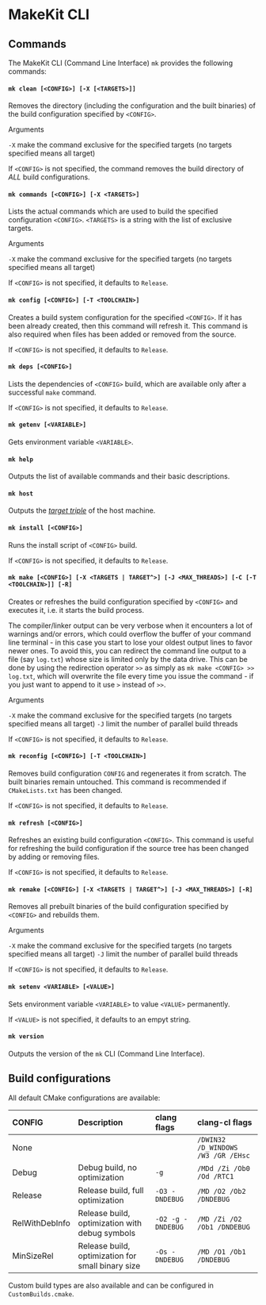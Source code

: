 # MakeKit CLI

## Commands

The MakeKit CLI (Command Line Interface) `mk` provides the following commands:

#### `mk clean [<CONFIG>] [-X [<TARGETS>]]`

Removes the directory (including the configuration and the built binaries) of the build configuration specified by `<CONFIG>`.

Arguments

`-X` make the command exclusive for the specified targets (no targets specified means all target)

If `<CONFIG>` is not specified, the command removes the build directory of *ALL* build configurations.

#### `mk commands [<CONFIG>] [-X <TARGETS>]`

Lists the actual commands which are used to build the specified configuration `<CONFIG>`. `<TARGETS>` is a string with the list of exclusive targets.

Arguments

`-X` make the command exclusive for the specified targets (no targets specified means all target)

If `<CONFIG>` is not specified, it defaults to `Release`.

#### `mk config [<CONFIG>] [-T <TOOLCHAIN>]`

Creates a build system configuration for the specified `<CONFIG>`. If it has been already created, then this command will refresh it. This command is also required when files has been added or removed from the source.

If `<CONFIG>` is not specified, it defaults to `Release`.

#### `mk deps [<CONFIG>]`

Lists the dependencies of `<CONFIG>` build, which are available only after a successful `make` command.

If `<CONFIG>` is not specified, it defaults to `Release`.

#### `mk getenv [<VARIABLE>]`

Gets environment variable `<VARIABLE>`.

#### `mk help`

Outputs the list of available commands and their basic descriptions.

#### `mk host`

Outputs the [*target triple*](https://clang.llvm.org/docs/CrossCompilation.html#target-triple) of the host machine.

#### `mk install [<CONFIG>]`

Runs the install script of `<CONFIG>` build.

If `<CONFIG>` is not specified, it defaults to `Release`.

#### `mk make [<CONFIG>] [-X <TARGETS | TARGET^>] [-J <MAX_THREADS>] [-C [-T <TOOLCHAIN>]] [-R]`

Creates or refreshes the build configuration specified by `<CONFIG>` and executes it, i.e. it starts the build process.

The compiler/linker output can be very verbose when it encounters a lot of warnings and/or errors, which could overflow the buffer of your command line terminal - in this case you start to lose your oldest output lines to favor newer ones. To avoid this, you can redirect the command line output to a file (say `log.txt`) whose size is limited only by the data drive. This can be done by using the redirection operator `>>` as simply as `mk make <CONFIG> >> log.txt`, which will overwrite the file every time you issue the command - if you just want to append to it use `>` instead of `>>`.

Arguments

`-X` make the command exclusive for the specified targets (no targets specified means all target)
`-J` limit the number of parallel build threads

If `<CONFIG>` is not specified, it defaults to `Release`.

#### `mk reconfig [<CONFIG>] [-T <TOOLCHAIN>]`

Removes build configuration `CONFIG` and regenerates it from scratch. The built binaries remain untouched. This command is recommended if `CMakeLists.txt` has been changed.

If `<CONFIG>` is not specified, it defaults to `Release`.

#### `mk refresh [<CONFIG>]`

Refreshes an existing build configuration `<CONFIG>`.
This command is useful for refreshing the build configuration if the source tree has been changed by adding or removing files.

If `<CONFIG>` is not specified, it defaults to `Release`.

#### `mk remake [<CONFIG>] [-X <TARGETS | TARGET^>] [-J <MAX_THREADS>] [-R]`

Removes all prebuilt binaries of the build configuration specified by `<CONFIG>` and rebuilds them.

Arguments

`-X` make the command exclusive for the specified targets (no targets specified means all target)
`-J` limit the number of parallel build threads

If `<CONFIG>` is not specified, it defaults to `Release`.

#### `mk setenv <VARIABLE> [<VALUE>]`

Sets environment variable `<VARIABLE>` to value `<VALUE>` permanently.
  
If `<VALUE>` is not specified, it defaults to an empyt string.

#### `mk version`

Outputs the version of the `mk` CLI (Command Line Interface).

## Build configurations

All default CMake configurations are available:

| CONFIG         | Description                                       | clang flags       | clang-cl flags                     |
|:---------------|:--------------------------------------------------|:------------------|:-----------------------------------|
| None           |                                                   |                   | `/DWIN32 /D_WINDOWS /W3 /GR /EHsc` |
| Debug          | Debug build, no optimization                      | `-g`              | `/MDd /Zi /Ob0 /Od /RTC1`          |
| Release        | Release build, full optimization                  | `-O3 -DNDEBUG`    | `/MD /O2 /Ob2 /DNDEBUG`            |
| RelWithDebInfo | Release build, optimization with debug symbols    | `-O2 -g -DNDEBUG` | `/MD /Zi /O2 /Ob1 /DNDEBUG`        |
| MinSizeRel     | Release build, optimization for small binary size | `-Os -DNDEBUG`    | `/MD /O1 /Ob1 /DNDEBUG`            |

Custom build types are also available and can be configured in `CustomBuilds.cmake`.
